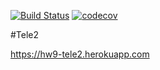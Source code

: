[![Build Status](https://travis-ci.org/ShamilTim/hw9-tele2.svg?branch=master)](https://travis-ci.org/ShamilTim/hw9-tele2)
[![codecov](https://codecov.io/gh/ShamilTim/hw9-tele2/branch/master/graph/badge.svg)](https://codecov.io/gh/ShamilTim/hw9-tele2)

#Tele2

https://hw9-tele2.herokuapp.com